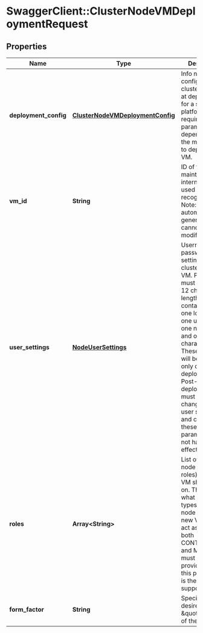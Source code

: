 # SwaggerClient::ClusterNodeVMDeploymentRequest

## Properties
Name | Type | Description | Notes
------------ | ------------- | ------------- | -------------
**deployment_config** | [**ClusterNodeVMDeploymentConfig**](ClusterNodeVMDeploymentConfig.md) | Info needed to configure a cluster node VM at deployment for a specific platform. May require different parameters depending on the method used to deploy the VM.  | 
**vm_id** | **String** | ID of the VM maintained internally and used to recognize it. Note: This is automatically generated and cannot be modified.  | [optional] 
**user_settings** | [**NodeUserSettings**](NodeUserSettings.md) | Username and password settings for the cluster node VM. Passwords must be at least 12 characters in length and contain at least one lowercase, one uppercase, one numerical, and one special character. Note: These settings will be honored only during VM deployment. Post-deployment, CLI must be used for changing the user settings and changes to these parameters will not have any effect.  | [optional] 
**roles** | **Array&lt;String&gt;** | List of cluster node role (or roles) which the VM should take on. They specify what type (or types) of cluster node which the new VM should act as. Currently both CONTROLLER and MANAGER must be provided, since this permutation is the only one supported now.  | 
**form_factor** | **String** | Specifies the desired \&quot;size\&quot; of the VM  | [optional] [default to &#39;MEDIUM&#39;]


